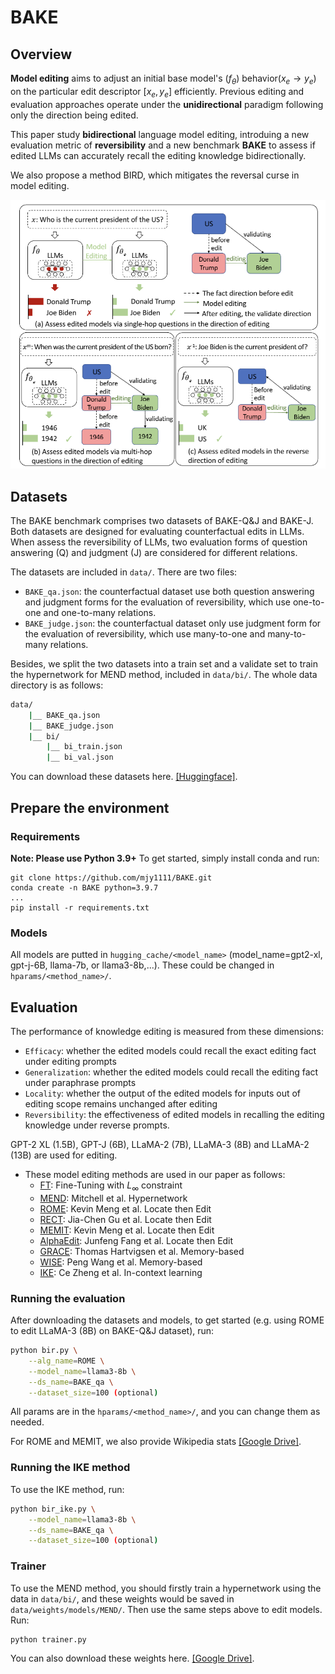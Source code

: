 # BAKE

## Overview
**Model editing** aims to adjust an initial base model's $(f_\theta)$ behavior($x_e \rightarrow y_e$) on the particular edit descriptor $[x_e, y_e]$ efficiently.
Previous editing and evaluation approaches operate under the **unidirectional** paradigm following only the direction being edited.

This paper study **bidirectional** language model editing, introduing a new evaluation metric of **reversibility** and a new benchmark **BAKE** to assess if edited LLMs can accurately recall the editing knowledge bidirectionally.

We also propose a method BIRD, which mitigates the reversal curse in model editing.

<img src="https://github.com/mjy1111/BAKE/blob/main/definition.png" width="800">

## Datasets
The BAKE benchmark comprises two datasets of BAKE-Q&J and BAKE-J. Both datasets are designed for evaluating counterfactual edits in LLMs. When assess the reversibility of LLMs, two evaluation forms of question answering (Q) and judgment (J) are considered for different relations.

The datasets are included in `data/`. There are two files:
* `BAKE_qa.json`: the counterfactual dataset use both question answering and judgment forms for the evaluation of reversibility, which use one-to-one and one-to-many relations.
* `BAKE_judge.json`: the counterfactual dataset only use judgment form for the evaluation of reversibility, which use many-to-one and many-to-many relations.

Besides,  we split the two datasets into a train set and a validate set to train the hypernetwork for MEND method, included in `data/bi/`. 
The whole data directory is as follows:
```bash
data/
    |__ BAKE_qa.json
    |__ BAKE_judge.json
    |__ bi/
        |__ bi_train.json
        |__ bi_val.json
```
You can download these datasets here. [[Huggingface]](https://huggingface.co/datasets/jym7/BAKE).


## Prepare the environment

### Requirements

**Note: Please use Python 3.9+**
To get started, simply install conda and run:

```shell
git clone https://github.com/mjy1111/BAKE.git
conda create -n BAKE python=3.9.7
...
pip install -r requirements.txt
```

### Models
All models are putted in `hugging_cache/<model_name>` (model_name=gpt2-xl, gpt-j-6B, llama-7b, or llama3-8b,...).
These could be changed in `hparams/<method_name>/`.


## Evaluation
The performance of knowledge editing is measured from these dimensions:

- `Efficacy`: whether the edited models could recall the exact editing fact under editing prompts
- `Generalization`: whether the edited models could recall the editing fact under paraphrase prompts
- `Locality`: whether the output of the edited models for inputs out of editing scope remains unchanged after editing
- `Reversibility`: the effectiveness of edited models in recalling the editing knowledge under reverse prompts.

GPT-2 XL (1.5B), GPT-J (6B), LLaMA-2 (7B), LLaMA-3 (8B) and LLaMA-2 (13B) are used for editing.

- These model editing methods are used in our paper as follows:
  - [FT](https://github.com/kmeng01/rome): Fine-Tuning with $L_\infty$ constraint
  - [MEND](https://github.com/eric-mitchell/mend): Mitchell et al. Hypernetwork
  - [ROME](https://github.com/kmeng01/rome): Kevin Meng et al. Locate then Edit
  - [RECT](https://github.com/JasonForJoy/Model-Editing-Hurt): Jia-Chen Gu et al. Locate then Edit
  - [MEMIT](https://github.com/kmeng01/memit): Kevin Meng et al. Locate then Edit
  - [AlphaEdit](https://github.com/jianghoucheng/AlphaEdit): Junfeng Fang et al. Locate then Edit
  - [GRACE](https://github.com/thartvigsen/grace): Thomas Hartvigsen et al. Memory-based
  - [WISE](https://github.com/zjunlp/EasyEdit): Peng Wang et al. Memory-based
  - [IKE](https://github.com/Zce1112zslx/IKE): Ce Zheng et al. In-context learning


### Running the evaluation
After downloading the datasets and models, to get started (e.g. using ROME to edit LLaMA-3 (8B) on BAKE-Q&J dataset), run:
```bash
python bir.py \
    --alg_name=ROME \
    --model_name=llama3-8b \
    --ds_name=BAKE_qa \
    --dataset_size=100 (optional)
```

All params are in the `hparams/<method_name>/`, and you can change them as needed.

For ROME and MEMIT, we also provide Wikipedia stats [[Google Drive]](https://drive.google.com/file/d/1DrHW5rQ3_0rNHSsH2vFBtv7ePGNHiVj7/view?usp=drive_link).

### Running the IKE method
To use the IKE method, run:
```bash
python bir_ike.py \
    --model_name=llama3-8b \
    --ds_name=BAKE_qa \
    --dataset_size=100 (optional)
```

### Trainer
To use the MEND method, you should firstly train a hypernetwork using the data in `data/bi/`, and these weights would be saved in `data/weights/models/MEND/`.
Then use the same steps above to edit models.
Run:

```bash
python trainer.py
```
You can also download these weights here. [[Google Drive]](https://drive.google.com/file/d/1o9uJUEXExda5M-kyvvyFZ3yAC9tmW9gx/view?usp=drive_link).






